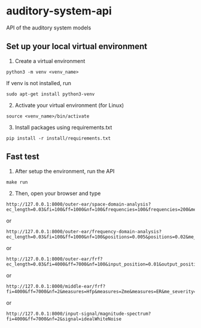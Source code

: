 # auditory-system-api
API of the auditory system models

## Set up your local virtual environment

1. Create a virtual environment
```
python3 -m venv <venv_name>
```
If venv is not installed, run

```
sudo apt-get install python3-venv
```
2. Activate your virtual environment (for Linux)
```
source <venv_name>/bin/activate
```
3. Install packages using requirements.txt
```
pip install -r install/requirements.txt
```

## Fast test

1. After setup the environment, run the API
```
make run
```

2. Then, open your browser and type
```
http://127.0.0.1:8000/outer-ear/space-domain-analysis?ec_length=0.03&fi=100&ff=1000&nf=100&frequencies=100&frequencies=200&me_severity=low
```
or

```
http://127.0.0.1:8000/outer-ear/frequency-domain-analysis?ec_length=0.03&fi=100&ff=1000&nf=100&positions=0.005&positions=0.02&me_severity=low
```
or
```
http://127.0.0.1:8000/outer-ear/frf?ec_length=0.03&fi=4000&ff=7000&nf=100&input_position=0.01&output_position=0.025&me_severity=low
```
or

```
http://127.0.0.1:8000/middle-ear/frf?fi=4000&ff=7000&nf=2&measures=Hfp&measures=Zme&measures=ER&me_severity=low
```
or

```
http://127.0.0.1:8000/input-signal/magnitude-spectrum?fi=4000&ff=7000&nf=2&signal=idealWhiteNoise
```